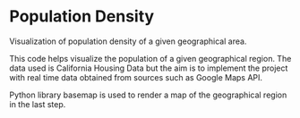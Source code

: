 # Population Density
Visualization of population density of a given geographical area. 

This code helps visualize the population of a given geographical region.
The data used is California Housing Data but the aim is to implement the project with real time data obtained from sources such as Google Maps API.

Python library basemap is used to render a map of the geographical region in the last step.
